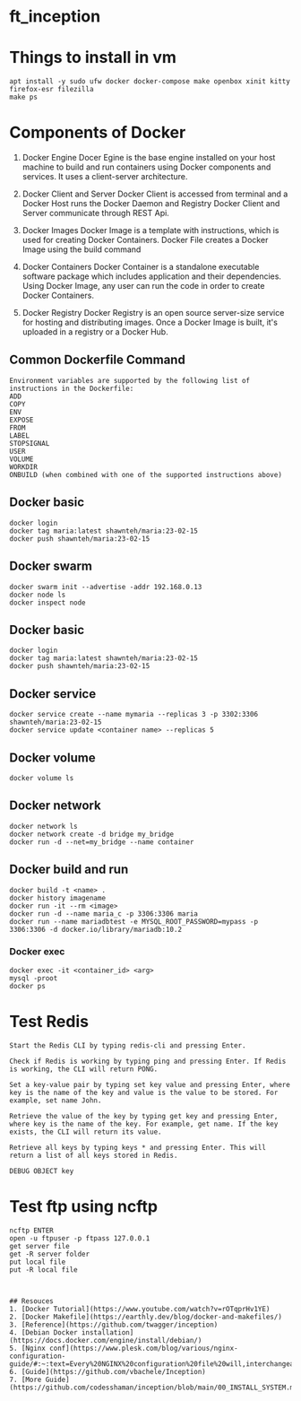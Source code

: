 # ft_inception

# Things to install in vm 
```
apt install -y sudo ufw docker docker-compose make openbox xinit kitty firefox-esr filezilla
make ps

```

# Components of Docker
1. Docker Engine
Docer Egine is the base engine installed on your host machine to build and run containers using Docker components and services. It uses a client-server architecture. 

2. Docker Client and Server
Docker Client is accessed from terminal and a Docker Host runs the Docker Daemon and Registry
Docker Client and Server communicate through REST Api.

3. Docker Images
Docker Image is a template with instructions, which is used for creating Docker Containers. Docker File creates a Docker Image using the build command

4. Docker Containers
Docker Container is a standalone executable software package which includes application and their dependencies. Using Docker Image, any user can run the code in order to create Docker Containers.

5. Docker Registry
Docker Registry is an open source server-size service for hosting and distributing images.
Once a Docker Image is built, it's uploaded in a registry or a Docker Hub.

## Common Dockerfile Command
```
Environment variables are supported by the following list of instructions in the Dockerfile:
ADD
COPY
ENV
EXPOSE
FROM
LABEL
STOPSIGNAL
USER
VOLUME
WORKDIR
ONBUILD (when combined with one of the supported instructions above)
```

## Docker basic
```
docker login
docker tag maria:latest shawnteh/maria:23-02-15
docker push shawnteh/maria:23-02-15
```

## Docker swarm
```
docker swarm init --advertise -addr 192.168.0.13
docker node ls
docker inspect node
```

## Docker basic
```
docker login
docker tag maria:latest shawnteh/maria:23-02-15
docker push shawnteh/maria:23-02-15
```

## Docker service
```
docker service create --name mymaria --replicas 3 -p 3302:3306 shawnteh/maria:23-02-15
docker service update <container name> --replicas 5
```

## Docker volume
```
docker volume ls
```

## Docker network
```
docker network ls
docker network create -d bridge my_bridge
docker run -d --net=my_bridge --name container

```

## Docker build and run
```
docker build -t <name> .
docker history imagename
docker run -it --rm <image>
docker run -d --name maria_c -p 3306:3306 maria
docker run --name mariadbtest -e MYSQL_ROOT_PASSWORD=mypass -p 3306:3306 -d docker.io/library/mariadb:10.2
```

### Docker exec
```
docker exec -it <container_id> <arg>
mysql -proot
docker ps
```

# Test Redis
```
Start the Redis CLI by typing redis-cli and pressing Enter.

Check if Redis is working by typing ping and pressing Enter. If Redis is working, the CLI will return PONG.

Set a key-value pair by typing set key value and pressing Enter, where key is the name of the key and value is the value to be stored. For example, set name John.

Retrieve the value of the key by typing get key and pressing Enter, where key is the name of the key. For example, get name. If the key exists, the CLI will return its value.

Retrieve all keys by typing keys * and pressing Enter. This will return a list of all keys stored in Redis.

DEBUG OBJECT key
```

# Test ftp using ncftp
```
ncftp ENTER
open -u ftpuser -p ftpass 127.0.0.1
get server file
get -R server folder
put local file
put -R local file



## Resouces
1. [Docker Tutorial](https://www.youtube.com/watch?v=rOTqprHv1YE)
2. [Docker Makefile](https://earthly.dev/blog/docker-and-makefiles/)
3. [Reference](https://github.com/twagger/inception)
4. [Debian Docker installation](https://docs.docker.com/engine/install/debian/)
5. [Nginx conf](https://www.plesk.com/blog/various/nginx-configuration-guide/#:~:text=Every%20NGINX%20configuration%20file%20will,interchangeably%20as%20blocks%20or%20contexts%20.)
6. [Guide](https://github.com/vbachele/Inception)
7. [More Guide](https://github.com/codesshaman/inception/blob/main/00_INSTALL_SYSTEM.md)
